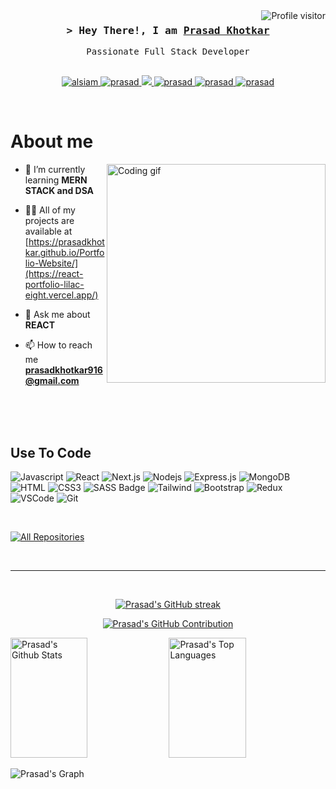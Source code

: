 

<a href="https://komarev.com/ghpvc/?username=prasadkhotkar">
  <img align="right" src="https://komarev.com/ghpvc/?username=prasadkhotkar&label=Visitors&color=0e75b6&style=flat" alt="Profile visitor" />
</a>



<!-- Intro  -->
<h3 align="center">
        <samp>&gt; Hey There!, I am
                <b><a target="_blank" href="https://prasadkhotkar.github.io/Portfolio-Website/">Prasad Khotkar</a></b>
        </samp>
</h3>


<p align="center"> 
  <samp>
    Passionate Full Stack Developer
    <br>
    <br>
  </samp>
</p>

<p align="center">
 <a href="https://react-portfolio-lilac-eight.vercel.app/" target="blank">
  <img src="https://img.shields.io/badge/Website-DC143C?style=for-the-badge&logo=medium&logoColor=white" alt="alsiam" />
 </a>
 <a href="https://linkedin.com/in/http://www.linkedin.com/in/prasad-khotkar" target="_blank">
  <img src="https://img.shields.io/badge/LinkedIn-0077B5?style=for-the-badge&logo=linkedin&logoColor=white" alt="prasad"/>
 </a>

 <a href="https://twitter.com/@prasadkhotkar1" target="_blank">
  <img src="https://img.shields.io/badge/Twitter-1DA1F2?style=for-the-badge&logo=twitter&logoColor=white" />
 </a>
  <a href="https://www.leetcode.com/prasad_khotkar" target="_blank">
  <img src="https://img.shields.io/badge/leetcode-fe4164?style=for-the-badge&logo=leetcode&logoColor=yellow" alt="prasad" />
 </a> 
  <a href="https://discord.gg/prasad_khotkar#7042" target="_blank">
  <img src="https://img.shields.io/badge/discord-fe4164?style=for-the-badge&logo=Discord&logoColor=blue" alt="prasad" />
 </a> 
 <a href="https://instagram.com/prasad_khotkar" target="_blank">
  <img src="https://img.shields.io/badge/Instagram-fe4164?style=for-the-badge&logo=instagram&logoColor=white" alt="prasad" />
 </a> 
 
</p>
<br />

<!-- About Section -->
 # About me
 
<p>
 <img align="right" width="350" src="/assets/programmer.gif" alt="Coding gif" />

- 🌱 I’m currently learning **MERN STACK and DSA**

- 👨‍💻 All of my projects are available at [https://prasadkhotkar.github.io/Portfolio-Website/](https://react-portfolio-lilac-eight.vercel.app/)

- 💬 Ask me about **REACT**

- 📫 How to reach me **prasadkhotkar916@gmail.com**

</p>

<br/>
<br/>
<br/>

## Use To Code

![Javascript](https://img.shields.io/badge/Javascript-F0DB4F?style=for-the-badge&labelColor=black&logo=javascript&logoColor=F0DB4F)
![React](https://img.shields.io/badge/-React-61DBFB?style=for-the-badge&labelColor=black&logo=react&logoColor=61DBFB)
![Next.js](https://img.shields.io/badge/next.js-000000?style=for-the-badge&logo=nextdotjs&logoColor=white)
![Nodejs](https://img.shields.io/badge/Nodejs-3C873A?style=for-the-badge&labelColor=black&logo=node.js&logoColor=3C873A)
![Express.js](https://img.shields.io/badge/Express.js-000000?style=for-the-badge&logo=express&logoColor=white)
![MongoDB](https://img.shields.io/badge/MongoDB-4EA94B?style=for-the-badge&logo=mongodb&logoColor=white)
![HTML](https://img.shields.io/badge/HTML5-E34F26?style=for-the-badge&logo=html5&logoColor=white)
![CSS3](https://img.shields.io/badge/CSS3-1572B6?style=for-the-badge&logo=css3&logoColor=white)
![SASS Badge](https://img.shields.io/badge/Sass-CC6699?style=for-the-badge&logo=sass&logoColor=white)
![Tailwind](https://img.shields.io/badge/Tailwind_CSS-092749?style=for-the-badge&logo=tailwindcss&logoColor=06B6D4&labelColor=000000)
![Bootstrap](https://img.shields.io/badge/Bootstrap-563D7C?style=for-the-badge&logo=bootstrap&logoColor=white)
![Redux](https://img.shields.io/badge/Redux-593D88?style=for-the-badge&logo=redux&logoColor=white)
![VSCode](https://img.shields.io/badge/Visual_Studio-0078d7?style=for-the-badge&logo=visual%20studio&logoColor=white)
![Git](https://img.shields.io/badge/Git-F05032?style=for-the-badge&logo=git&logoColor=white)

<br/>


<p align="left">
  <a href="https://github.com/prasadkhotkar?tab=repositories" target="_blank"><img alt="All Repositories" title="All Repositories" src="https://img.shields.io/badge/-All%20Repos-2962FF?style=for-the-badge&logo=koding&logoColor=white"/></a>
</p>

<br/>
<hr/>
<br/>

<p align="center">
  <a href="https://github.com/prasadkhotkar">
  <img src="https://github-readme-streak-stats.herokuapp.com/?user=prasadkhotkar&theme=radical&border=7F3FBF&background=0D1117" alt="Prasad's GitHub streak"/>
  </a>
</p>

<p align="center">
  <a href="https://github.com/prasadkhotkar">
    <img src="https://github-profile-summary-cards.vercel.app/api/cards/profile-details?username=prasadkhotkar&theme=radical" alt="Prasad's GitHub Contribution"/>
  </a>
</p>

<a> 
    <a href="https://github.com/prasadkhotkar"><img alt="Prasad's Github Stats" src="https://denvercoder1-github-readme-stats.vercel.app/api?username=prasadkhotkar&show_icons=true&count_private=true&theme=react&border_color=7F3FBF&bg_color=0D1117&title_color=F85D7F&icon_color=F8D866" height="192px" width="49.5%"/></a>
  <a href="https://github.com/prasadkhotkar"><img alt="Prasad's Top Languages" src="https://denvercoder1-github-readme-stats.vercel.app/api/top-langs/?username=prasadkhotkar&langs_count=8&layout=compact&theme=react&border_color=7F3FBF&bg_color=0D1117&title_color=F85D7F&icon_color=F8D866" height="192px" width="49.5%"/></a>
  <br/>
</a>


![Prasad's Graph](https://github-readme-activity-graph.vercel.app/graph?username=prasadkhotkar&custom_title=Prasad%20Khotkar's%20GitHub%20Activity%20Graph&bg_color=0D1117&color=7F3FBF&line=7F3FBF&point=7F3FBF&area_color=FFFFFF&title_color=FFFFFF&area=true)
